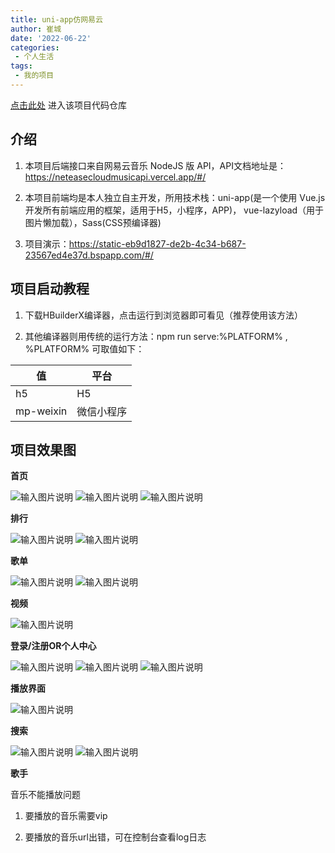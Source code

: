 ```yaml
---
title: uni-app仿网易云 
author: 崔城
date: '2022-06-22'
categories:
 - 个人生活
tags:
 - 我的项目
---
```




[点击此处][1]
进入该项目代码仓库

  [1]: https://gitee.com/bestcuicheng/uni_app_imitates_netease_cloud

## 介绍
1. 本项目后端接口来自网易云音乐 NodeJS 版 API，API文档地址是：<https://neteasecloudmusicapi.vercel.app/#/>

2. 本项目前端均是本人独立自主开发，所用技术栈：uni-app(是一个使用 Vue.js 开发所有前端应用的框架，适用于H5，小程序，APP)， vue-lazyload（用于图片懒加载），Sass(CSS预编译器)

3. 项目演示：<https://static-eb9d1827-de2b-4c34-b687-23567ed4e37d.bspapp.com/#/>

## 项目启动教程
1. 下载HBuilderX编译器，点击运行到浏览器即可看见（推荐使用该方法）

2. 其他编译器则用传统的运行方法：npm run serve:%PLATFORM% , %PLATFORM% 可取值如下：

| 值         | 平台    |
|-----------|-------|
| h5        | H5    |
| mp-weixin | 微信小程序 |

## 项目效果图
 **首页** 

![输入图片说明](/assets/img/index1.jpeg)
![输入图片说明](/assets/img/index2.jpeg)
![输入图片说明](/assets/img/index3.jpeg)

 **排行** 

![输入图片说明](/assets/img/pai1.jpeg)
![输入图片说明](/assets/img/pai2.jpeg)

 **歌单**

![输入图片说明](/assets/img/gedan1.jpeg) 
![输入图片说明](/assets/img/gedan2.jpeg)

 **视频** 

![输入图片说明](/assets/img/video.jpeg)


 **登录/注册OR个人中心**

![输入图片说明](/assets/img/login1.jpeg) 
![输入图片说明](/assets/img/login2.jpeg)
![输入图片说明](/assets/img/login3.jpeg)

 **播放界面** 

![输入图片说明](/assets/img/bofang.jpeg)

 **搜索**

![输入图片说明](/assets/img/sousuo1.jpeg) 
![输入图片说明](/assets/img/sousuo2.jpeg)

 **歌手** 

音乐不能播放问题

1. 要播放的音乐需要vip

2. 要播放的音乐url出错，可在控制台查看log日志


<Vssue title="uniWangYiYun" />



